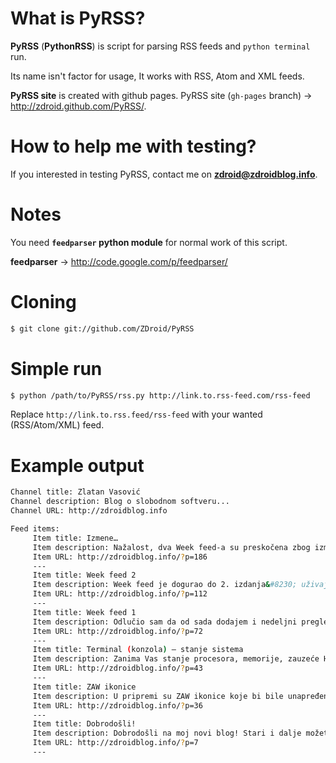 # What is PyRSS?

**PyRSS** (<b>PythonRSS</b>) is script for parsing RSS feeds and `python terminal` run.

Its name isn't factor for usage, It works with RSS, Atom and XML feeds.

**PyRSS site** is created with github pages. PyRSS site (`gh-pages` branch) → http://zdroid.github.com/PyRSS/.

# How to help me with testing?

If you interested in testing PyRSS, contact me on **zdroid@zdroidblog.info**.

# Notes

You need **`feedparser` python module** for normal work of this script.

**feedparser** → http://code.google.com/p/feedparser/

# Cloning

```bash
$ git clone git://github.com/ZDroid/PyRSS
```

# Simple run

```bash
$ python /path/to/PyRSS/rss.py http://link.to.rss-feed.com/rss-feed
```
Replace `http://link.to.rss.feed/rss-feed` with your wanted (RSS/Atom/XML) feed.

# Example output
```bash
Channel title: Zlatan Vasović
Channel description: Blog o slobodnom softveru...
Channel URL: http://zdroidblog.info

Feed items:
     Item title: Izmene…
     Item description: Nažalost, dva Week feed-a su preskočena zbog izmena&#8230; Šta je novo: WordPress.org i WordPress te...
     Item URL: http://zdroidblog.info/?p=186
     ---
     Item title: Week feed 2
     Item description: Week feed je dogurao do 2. izdanja&#8230; uživajte! 29. novembar Screenshot aplikacija Screencloud j...
     Item URL: http://zdroidblog.info/?p=112
     ---
     Item title: Week feed 1
     Item description: Odlučio sam da od sada dodajem i nedeljni pregled svih vesti o slobodnom softveru koji sam nazvao „W...
     Item URL: http://zdroidblog.info/?p=72
     ---
     Item title: Terminal (konzola) – stanje sistema
     Item description: Zanima Vas stanje procesora, memorije, zauzeće HDD-a i sl? Onda koristiti komande za stanje sistema....
     Item URL: http://zdroidblog.info/?p=43
     ---
     Item title: ZAW ikonice
     Item description: U pripremi su ZAW ikonice koje bi bile unapređena verzija Faenza-e kombinovanjem više stilova (Faenz...
     Item URL: http://zdroidblog.info/?p=36
     ---
     Item title: Dobrodošli!
     Item description: Dobrodošli na moj novi blog! Stari i dalje možete naći na adresi www.zdroidblog.info (sa www uvek, n...
     Item URL: http://zdroidblog.info/?p=7
     ---
```
